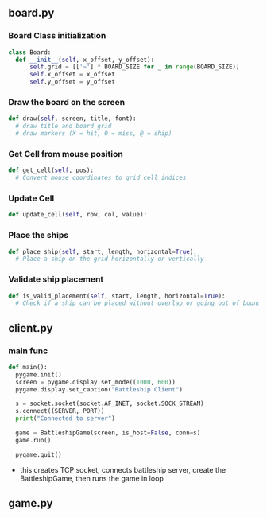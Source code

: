 ## board.py
  ### Board Class initialization
  ```py
  class Board:
    def __init__(self, x_offset, y_offset):
        self.grid = [['~'] * BOARD_SIZE for _ in range(BOARD_SIZE)]
        self.x_offset = x_offset
        self.y_offset = y_offset
  ```
  ### Draw the board on the screen
  ```py
  def draw(self, screen, title, font):
    # draw title and board grid
    # draw markers (X = hit, O = miss, @ = ship)
  ```
  ### Get Cell from mouse position
  ``` py
  def get_cell(self, pos):
    # Convert mouse coordinates to grid cell indices
  ```
  ### Update Cell
  ```py
  def update_cell(self, row, col, value):
  ```
  ### Place the ships
  ```py
  def place_ship(self, start, length, horizontal=True):
    # Place a ship on the grid horizontally or vertically
  ```
  ### Validate ship placement
  ```py
  def is_valid_placement(self, start, length, horizontal=True):
    # Check if a ship can be placed without overlap or going out of bounds
  ```

## client.py
  ### main func
  ```py
  def main():
    pygame.init()
    screen = pygame.display.set_mode((1000, 600))
    pygame.display.set_caption("Battleship Client")

    s = socket.socket(socket.AF_INET, socket.SOCK_STREAM)
    s.connect((SERVER, PORT))
    print("Connected to server")

    game = BattleshipGame(screen, is_host=False, conn=s)
    game.run()

    pygame.quit()
  ```
  - this creates TCP socket, connects battleship server, create the BattleshipGame, then runs the game in loop
## game.py
